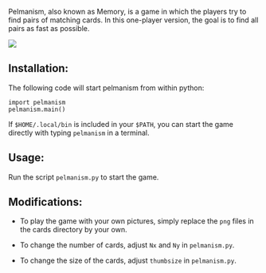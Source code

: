 Pelmanism, also known as Memory, is a game in which the players try to
find pairs of matching cards. In this one-player version, the goal is to
find all pairs as fast as possible.

![](http://www.rolf-sander.net/software/pelmanism/screenshot.png)

## Installation:

The following code will start pelmanism from within python:
```
import pelmanism
pelmanism.main()
```

If `$HOME/.local/bin` is included in your `$PATH`, you can start the
game directly with typing `pelmanism` in a terminal.

## Usage:

Run the script `pelmanism.py` to start the game.

## Modifications:

- To play the game with your own pictures, simply replace the `png` files
  in the cards directory by your own.
  
- To change the number of cards, adjust `Nx` and `Ny` in `pelmanism.py`.

- To change the size of the cards, adjust `thumbsize` in `pelmanism.py`.
